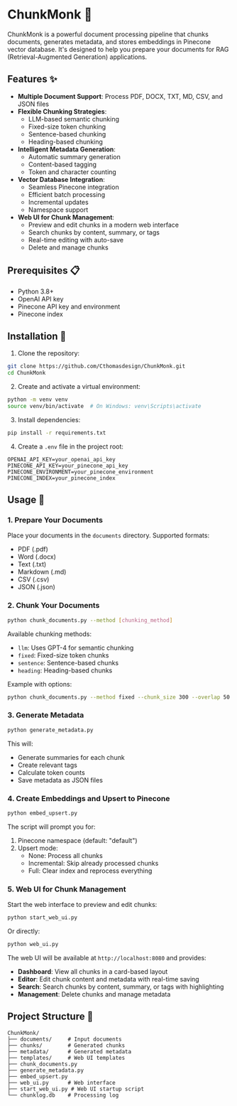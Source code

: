 # ChunkMonk 🧩

ChunkMonk is a powerful document processing pipeline that chunks documents, generates metadata, and stores embeddings in Pinecone vector database. It's designed to help you prepare your documents for RAG (Retrieval-Augmented Generation) applications.

## Features ✨

- **Multiple Document Support**: Process PDF, DOCX, TXT, MD, CSV, and JSON files
- **Flexible Chunking Strategies**:
  - LLM-based semantic chunking
  - Fixed-size token chunking
  - Sentence-based chunking
  - Heading-based chunking
- **Intelligent Metadata Generation**:
  - Automatic summary generation
  - Content-based tagging
  - Token and character counting
- **Vector Database Integration**:
  - Seamless Pinecone integration
  - Efficient batch processing
  - Incremental updates
  - Namespace support
- **Web UI for Chunk Management**:
  - Preview and edit chunks in a modern web interface
  - Search chunks by content, summary, or tags
  - Real-time editing with auto-save
  - Delete and manage chunks

## Prerequisites 📋

- Python 3.8+
- OpenAI API key
- Pinecone API key and environment
- Pinecone index

## Installation 🚀

1. Clone the repository:
```bash
git clone https://github.com/Cthomasdesign/ChunkMonk.git
cd ChunkMonk
```

2. Create and activate a virtual environment:
```bash
python -m venv venv
source venv/bin/activate  # On Windows: venv\Scripts\activate
```

3. Install dependencies:
```bash
pip install -r requirements.txt
```

4. Create a `.env` file in the project root:
```env
OPENAI_API_KEY=your_openai_api_key
PINECONE_API_KEY=your_pinecone_api_key
PINECONE_ENVIRONMENT=your_pinecone_environment
PINECONE_INDEX=your_pinecone_index
```

## Usage 📖

### 1. Prepare Your Documents

Place your documents in the `documents` directory. Supported formats:
- PDF (.pdf)
- Word (.docx)
- Text (.txt)
- Markdown (.md)
- CSV (.csv)
- JSON (.json)

### 2. Chunk Your Documents

```bash
python chunk_documents.py --method [chunking_method]
```

Available chunking methods:
- `llm`: Uses GPT-4 for semantic chunking
- `fixed`: Fixed-size token chunks
- `sentence`: Sentence-based chunks
- `heading`: Heading-based chunks

Example with options:
```bash
python chunk_documents.py --method fixed --chunk_size 300 --overlap 50
```

### 3. Generate Metadata

```bash
python generate_metadata.py
```

This will:
- Generate summaries for each chunk
- Create relevant tags
- Calculate token counts
- Save metadata as JSON files

### 4. Create Embeddings and Upsert to Pinecone

```bash
python embed_upsert.py
```

The script will prompt you for:
1. Pinecone namespace (default: "default")
2. Upsert mode:
   - None: Process all chunks
   - Incremental: Skip already processed chunks
   - Full: Clear index and reprocess everything

### 5. Web UI for Chunk Management

Start the web interface to preview and edit chunks:

```bash
python start_web_ui.py
```

Or directly:
```bash
python web_ui.py
```

The web UI will be available at `http://localhost:8080` and provides:
- **Dashboard**: View all chunks in a card-based layout
- **Editor**: Edit chunk content and metadata with real-time saving
- **Search**: Search chunks by content, summary, or tags with highlighting
- **Management**: Delete chunks and manage metadata

## Project Structure 📁

```
ChunkMonk/
├── documents/     # Input documents
├── chunks/        # Generated chunks
├── metadata/      # Generated metadata
├── templates/     # Web UI templates
├── chunk_documents.py
├── generate_metadata.py
├── embed_upsert.py
├── web_ui.py      # Web interface
├── start_web_ui.py # Web UI startup script
└── chunklog.db    # Processing log
```